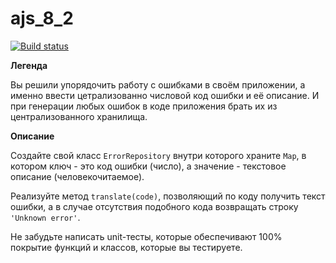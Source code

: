 # ajs_8_2

[![Build status](https://ci.appveyor.com/api/projects/status/tcs5pbiuipau4ho7?svg=true)](https://ci.appveyor.com/project/Stanislavsus-edu/container-map)

**Легенда**

Вы решили упорядочить работу с ошибками в своём приложении, а именно ввести цетрализованно числовой код ошибки и её описание. И при генерации любых ошибок в коде приложения брать их из централизованного хранилища.

**Описание**

Создайте свой класс ```ErrorRepository``` внутри которого храните ```Map```, в котором ключ - это код ошибки (число), а значение - текстовое описание (человекочитаемое).

Реализуйте метод ```translate(code)```, позволяющий по коду получить текст ошибки, а в случае отсутствия подобного кода возвращать строку ```'Unknown error'```.

Не забудьте написать unit-тесты, которые обеспечивают 100% покрытие функций и классов, которые вы тестируете.
